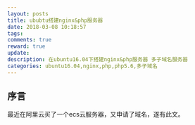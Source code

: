 ```yaml
---
layout: posts
title: ububtu搭建nginx&php服务器
date: 2018-03-08 10:18:57
tags:
comments: true
reward: true
update:
description: 在ubuntu16.04下搭建nginx&php服务器 多子域名服务器
categories: ubuntu16.04,nginx,php,php5.6,多子域名
---
```


## 序言

最近在阿里云买了一个ecs云服务器，又申请了域名，遂有此文。

<!--more-->

